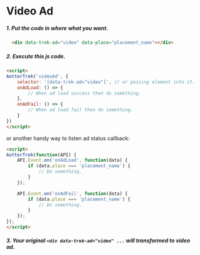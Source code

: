 # Video Ad

##### 1. Put the code in where what you want.
```html
  <div data-trek-ad="video" data-place="placement_name"></div>
```


##### 2. Execute this js code.
```html
<script>
AotterTrek('videoAd', {
    selector: '[data-trek-ad="video"]', // or passing element into it.
    onAdLoad: () => {
        // When ad load success then do something.
    },
    onAdFail: () => {
        // When ad load fail then do something.
    }
})
</script>
```

or another handy way to listen ad status callback:

```html
<script>
AotterTrek(function(API) {
    API.Event.on('onAdLoad', function(data) {
        if (data.place === 'placement_name') {
            // Do something.
        }
    });

    API.Event.on('onAdFail', function(data) {
        if (data.place === 'placement_name') {
            // Do something.
        }
    });
});
</script>
```


##### 3. Your original `<div data-trek-ad="video" ...` will transformed to video ad.